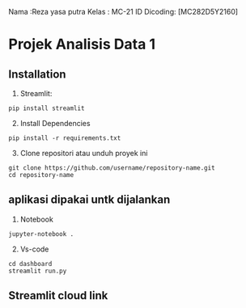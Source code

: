 
Nama :Reza yasa putra
Kelas : MC-21
ID Dicoding: [MC282D5Y2160]
# Projek Analisis Data 1

## Installation
1. Streamlit:
```
pip install streamlit
```
2. Install Dependencies
```
pip install -r requirements.txt
```
3. Clone repositori atau unduh proyek ini
```
git clone https://github.com/username/repository-name.git
cd repository-name

```

##  aplikasi dipakai untk dijalankan
1. Notebook
```
jupyter-notebook .
```
2. Vs-code
```
cd dashboard
streamlit run.py
```

## Streamlit cloud link

